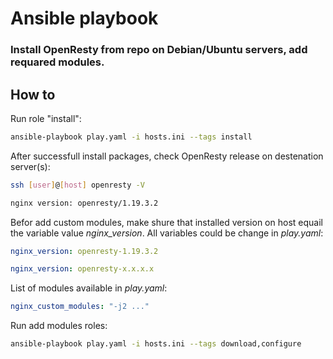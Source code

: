 # Ansible playbook
### Install OpenResty from repo on Debian/Ubuntu servers, add requared modules.

## How to
Run role "install":
```bash
ansible-playbook play.yaml -i hosts.ini --tags install
```
After successfull install packages, check OpenResty release on destenation server(s):
```bash
ssh [user]@[host] openresty -V
```
```bash
nginx version: openresty/1.19.3.2
```
Befor add custom modules, make shure that installed version on host equail the variable value *nginx_version*. All variables could be change in *play.yaml*:

```yaml
nginx_version: openresty-1.19.3.2
```
```yaml
nginx_version: openresty-x.x.x.x
```

List of modules available in *play.yaml*:
```yaml
nginx_custom_modules: "-j2 ..."
```

Run add modules roles:
```bash
ansible-playbook play.yaml -i hosts.ini --tags download,configure
```
